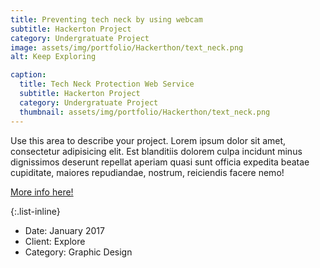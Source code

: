 ```yaml
---
title: Preventing tech neck by using webcam
subtitle: Hackerton Project
category: Undergratuate Project
image: assets/img/portfolio/Hackerthon/text_neck.png
alt: Keep Exploring

caption:
  title: Tech Neck Protection Web Service
  subtitle: Hackerton Project
  category: Undergratuate Project
  thumbnail: assets/img/portfolio/Hackerthon/text_neck.png
---
```


Use this area to describe your project. Lorem ipsum dolor sit amet, consectetur adipisicing elit. Est blanditiis dolorem culpa incidunt minus dignissimos deserunt repellat aperiam quasi sunt officia expedita beatae cupiditate, maiores repudiandae, nostrum, reiciendis facere nemo!

[More info here!](https://github.com/2021-oasis-hackathon/a-boiled-egg)

{:.list-inline}

- Date: January 2017
- Client: Explore
- Category: Graphic Design
